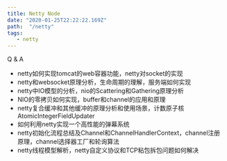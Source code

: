 ```yaml
---
title: Netty Node
date: "2020-01-25T22:22:22.169Z"
path:  "/netty"
tags:
   - netty
---
```


Q & A
* netty如何实现tomcat的web容器功能，netty对socket的实现
* netty和websocket原理分析，生命周期的理解，服务端如何实现
* netty中IO模型的分析，nio的Scattering和Gathering原理分析
* NIO的零拷贝如何实现，buffer和channel的应用和原理
* netty复合缓冲和其他缓冲的原理分析和使用场景，计数原子核AtomicIntegerFieldUpdater
* 如何利用netty实现一个高性能的弹幕系统
* netty初始化流程总结及Channel和ChannelHandlerContext，channel注册原理，channel选择器工厂和轮询算法
* netty线程模型解析，netty自定义协议和TCP粘包拆包问题如何解决